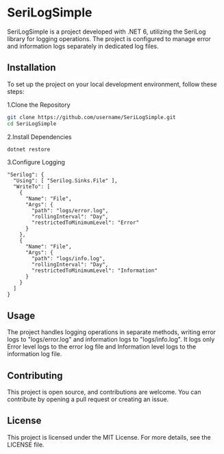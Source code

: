 # SeriLogSimple
SeriLogSimple is a project developed with .NET 6, utilizing the SeriLog library for logging operations. The project is configured to manage error and information logs separately in dedicated log files.

## Installation
To set up the project on your local development environment, follow these steps:

1.Clone the Repository
```bash
git clone https://github.com/username/SeriLogSimple.git
cd SeriLogSimple
```
2.Install Dependencies
```bash
dotnet restore
```
3.Configure Logging
```Update the SeriLog configuration in appsettings.json as follows:
"Serilog": {
  "Using": [ "Serilog.Sinks.File" ],
  "WriteTo": [
    {
      "Name": "File",
      "Args": {
        "path": "logs/error.log",
        "rollingInterval": "Day",
        "restrictedToMinimumLevel": "Error"
      }
    },
    {
      "Name": "File",
      "Args": {
        "path": "logs/info.log",
        "rollingInterval": "Day",
        "restrictedToMinimumLevel": "Information"
      }
    }
  ]
}
```
## Usage
The project handles logging operations in separate methods, writing error logs to "logs/error.log" and information logs to "logs/info.log". It logs only Error level logs to the error log file and Information level logs to the information log file.

## Contributing
This project is open source, and contributions are welcome. You can contribute by opening a pull request or creating an issue.

## License
This project is licensed under the MIT License. For more details, see the LICENSE file.
